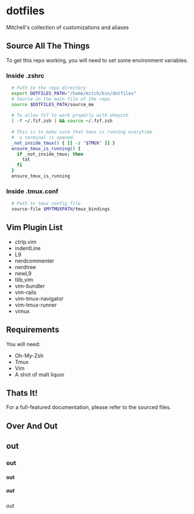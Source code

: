 # dotfiles
Mitchell's collection of customizations and aliases

## Source All The Things
To get this repo working, you will need to set some environment variables.

### Inside .zshrc
```sh
  # Path to the repo directory
  export DOTFILES_PATH="/home/mitch/bin/dotfiles"
  # Source in the main file of the repo
  source $DOTFILES_PATH/source_me
  
  # To allow fzf to work properly with ohmyzsh
  [ -f ~/.fzf.zsh ] && source ~/.fzf.zsh
  
  # This is to make sure that tmux is running everytime
  #  a terminal is opened.
  _not_inside_tmux() { [[ -z "$TMUX" ]] }
  ensure_tmux_is_running() {
    if _not_inside_tmux; then
      tat
    fi
  }
  ensure_tmux_is_running
```

### Inside .tmux.conf
```sh
  # Path to tmux config file
  source-file $MYTMUXPATH/tmux_bindings
```

## Vim Plugin List
 - ctrlp.vim
 - indentLine
 - L9
 - nerdcommenter
 - nerdtree
 - newL9
 - tlib_vim
 - vim-bundler
 - vim-rails
 - vim-tmux-navigator
 - vim-tmux-runner
 - vimux

## Requirements
You will need:
 - Oh-My-Zsh
 - Tmux
 - Vim
 - A shot of malt liquor

## Thats It!
For a full-featured documentation, please refer to the sourced files.

## Over And Out
## out
### out
#### out
##### out
###### out
